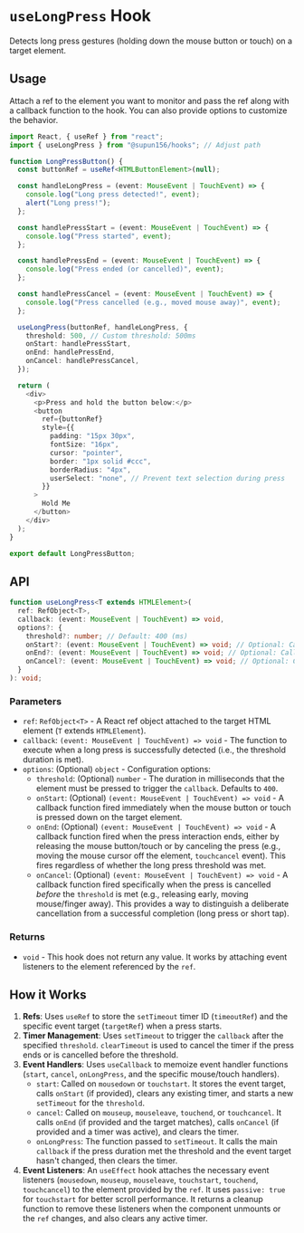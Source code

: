 # `useLongPress` Hook

Detects long press gestures (holding down the mouse button or touch) on a target element.

## Usage

Attach a ref to the element you want to monitor and pass the ref along with a callback function to the hook. You can also provide options to customize the behavior.

```typescript
import React, { useRef } from "react";
import { useLongPress } from "@supun156/hooks"; // Adjust path

function LongPressButton() {
  const buttonRef = useRef<HTMLButtonElement>(null);

  const handleLongPress = (event: MouseEvent | TouchEvent) => {
    console.log("Long press detected!", event);
    alert("Long press!");
  };

  const handlePressStart = (event: MouseEvent | TouchEvent) => {
    console.log("Press started", event);
  };

  const handlePressEnd = (event: MouseEvent | TouchEvent) => {
    console.log("Press ended (or cancelled)", event);
  };

  const handlePressCancel = (event: MouseEvent | TouchEvent) => {
    console.log("Press cancelled (e.g., moved mouse away)", event);
  };

  useLongPress(buttonRef, handleLongPress, {
    threshold: 500, // Custom threshold: 500ms
    onStart: handlePressStart,
    onEnd: handlePressEnd,
    onCancel: handlePressCancel,
  });

  return (
    <div>
      <p>Press and hold the button below:</p>
      <button
        ref={buttonRef}
        style={{
          padding: "15px 30px",
          fontSize: "16px",
          cursor: "pointer",
          border: "1px solid #ccc",
          borderRadius: "4px",
          userSelect: "none", // Prevent text selection during press
        }}
      >
        Hold Me
      </button>
    </div>
  );
}

export default LongPressButton;
```

## API

```typescript
function useLongPress<T extends HTMLElement>(
  ref: RefObject<T>,
  callback: (event: MouseEvent | TouchEvent) => void,
  options?: {
    threshold?: number; // Default: 400 (ms)
    onStart?: (event: MouseEvent | TouchEvent) => void; // Optional: Called when press starts
    onEnd?: (event: MouseEvent | TouchEvent) => void; // Optional: Called when press ends/cancels
    onCancel?: (event: MouseEvent | TouchEvent) => void; // Optional: Called specifically when press is cancelled before threshold
  }
): void;
```

### Parameters

- `ref`: `RefObject<T>` - A React ref object attached to the target HTML element (`T` extends `HTMLElement`).
- `callback`: `(event: MouseEvent | TouchEvent) => void` - The function to execute when a long press is successfully detected (i.e., the threshold duration is met).
- `options`: (Optional) `object` - Configuration options:
  - `threshold`: (Optional) `number` - The duration in milliseconds that the element must be pressed to trigger the `callback`. Defaults to `400`.
  - `onStart`: (Optional) `(event: MouseEvent | TouchEvent) => void` - A callback function fired immediately when the mouse button or touch is pressed down on the target element.
  - `onEnd`: (Optional) `(event: MouseEvent | TouchEvent) => void` - A callback function fired when the press interaction ends, either by releasing the mouse button/touch or by canceling the press (e.g., moving the mouse cursor off the element, `touchcancel` event). This fires regardless of whether the long press threshold was met.
  - `onCancel`: (Optional) `(event: MouseEvent | TouchEvent) => void` - A callback function fired specifically when the press is cancelled _before_ the `threshold` is met (e.g., releasing early, moving mouse/finger away). This provides a way to distinguish a deliberate cancellation from a successful completion (long press or short tap).

### Returns

- `void` - This hook does not return any value. It works by attaching event listeners to the element referenced by the `ref`.

## How it Works

1.  **Refs**: Uses `useRef` to store the `setTimeout` timer ID (`timeoutRef`) and the specific event target (`targetRef`) when a press starts.
2.  **Timer Management**: Uses `setTimeout` to trigger the `callback` after the specified `threshold`. `clearTimeout` is used to cancel the timer if the press ends or is cancelled before the threshold.
3.  **Event Handlers**: Uses `useCallback` to memoize event handler functions (`start`, `cancel`, `onLongPress`, and the specific mouse/touch handlers).
    - `start`: Called on `mousedown` or `touchstart`. It stores the event target, calls `onStart` (if provided), clears any existing timer, and starts a new `setTimeout` for the `threshold`.
    - `cancel`: Called on `mouseup`, `mouseleave`, `touchend`, or `touchcancel`. It calls `onEnd` (if provided and the target matches), calls `onCancel` (if provided and a timer was active), and clears the timer.
    - `onLongPress`: The function passed to `setTimeout`. It calls the main `callback` if the press duration met the threshold and the event target hasn't changed, then clears the timer.
4.  **Event Listeners**: An `useEffect` hook attaches the necessary event listeners (`mousedown`, `mouseup`, `mouseleave`, `touchstart`, `touchend`, `touchcancel`) to the element provided by the `ref`. It uses `passive: true` for `touchstart` for better scroll performance. It returns a cleanup function to remove these listeners when the component unmounts or the `ref` changes, and also clears any active timer.
